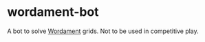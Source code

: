 # wordament-bot
A bot to solve [Wordament](https://zone.msn.com/en/mswordament/default.htm) grids. Not to be used in competitive play.
